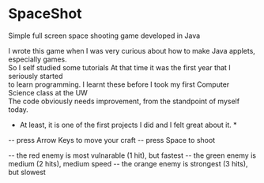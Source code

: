 SpaceShot
=========

Simple full screen space shooting game developed in Java

I wrote this game when I was very curious about how to make Java applets, especially games.  
So I self studied some tutorials At that time it was the first year that I seriously started  
to learn programming. I learnt these before I took my first Computer Science class at the UW  
The code obviously needs improvement, from the standpoint of myself today.  

* At least, it is one of the first projects I did and I felt great about it. *

-- press Arrow Keys to move your craft
-- press Space to shoot

-- the red enemy is most vulnarable (1 hit), but fastest
-- the green enemy is medium (2 hits), medium speed
-- the orange enemy is strongest (3 hits), but slowest
